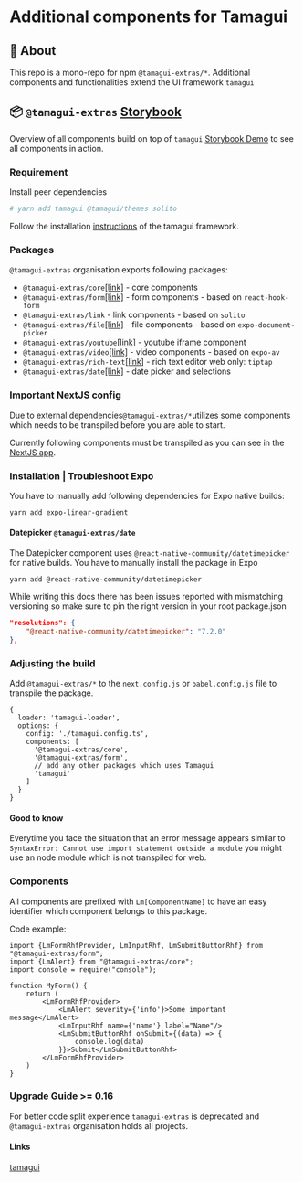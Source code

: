 # Additional components for Tamagui

## 🔦 About

This repo is a mono-repo for npm `@tamagui-extras/*`. Additional components and functionalities extend the
UI framework `tamagui`

## 📦 `@tamagui-extras` [Storybook](https://tamagui-extras.vercel.app/)

Overview of all components build on top of `tamagui`
[Storybook Demo](https://tamagui-extras.vercel.app/) to see all components in action.

### Requirement

Install peer dependencies

```sh
# yarn add tamagui @tamagui/themes solito
```

Follow the installation [instructions](https://tamagui.dev/docs/intro/installation) of the tamagui framework.

### Packages

`@tamagui-extras` organisation exports following packages:

* `@tamagui-extras/core`[[link]](https://tamagui-extras.vercel.app/?path=/docs/core-content-alert--documentation) - core
  components
* `@tamagui-extras/form`[[link]](https://tamagui-extras.vercel.app/?path=/docs/form-autocomplete--documentation) - form
  components - based on `react-hook-form`
* `@tamagui-extras/link` - link components - based on `solito`
* `@tamagui-extras/file`[[link]](https://tamagui-extras.vercel.app/?path=/docs/file-file-picker--documentation) - file
  components - based on `expo-document-picker`
* `@tamagui-extras/youtube`[[link]](https://tamagui-extras.vercel.app/?path=/docs/youtube-youtube-embed--documentation) -
  youtube iframe component
* `@tamagui-extras/video`[[link]](https://tamagui-extras.vercel.app/?path=/docs/video-video--documentation) - video
  components - based on `expo-av`
* `@tamagui-extras/rich-text`[[link]](https://tamagui-extras.vercel.app/?path=/docs/richtext-tiptap-editor--documentation) -
  rich text editor web only: `tiptap`
* `@tamagui-extras/date`[[link]](https://tamagui-extras.vercel.app/?path=/docs/date-date-selection--documentation) -
  date
  picker and selections

### Important NextJS config

Due to external dependencies`@tamagui-extras/*`utilizes some components which needs to be transpiled before you are able
to
start.

Currently following components must be
transpiled as you can see in
the [NextJS app](https://github.com/dohomi/tamagui-kitchen-sink/blob/master/apps/next/next.config.js#L16).

### Installation | Troubleshoot Expo

You have to manually add following dependencies for Expo native builds:

```
yarn add expo-linear-gradient
```

#### Datepicker `@tamagui-extras/date`

The Datepicker component uses `@react-native-community/datetimepicker` for native builds. You have to manually install the package in Expo

```
yarn add @react-native-community/datetimepicker
```

While writing this docs there has been issues reported with mismatching versioning so make sure to pin the right version in your root package.json

```json
"resolutions": {
    "@react-native-community/datetimepicker": "7.2.0"
},
```
### Adjusting the build

Add `@tamagui-extras/*` to the `next.config.js` or `babel.config.js` file to transpile the package.

```
{
  loader: 'tamagui-loader',
  options: {
    config: './tamagui.config.ts',
    components: [
      '@tamagui-extras/core',
      '@tamagui-extras/form',
      // add any other packages which uses Tamagui
      'tamagui'
    ]
  }
}
```

#### Good to know

Everytime you face the situation that an error message appears similar
to `SyntaxError: Cannot use import statement outside a module` you might use an node module which is not transpiled for
web.

### Components

All components are prefixed with `Lm[ComponentName]` to have an easy identifier which component belongs to this package.

Code example:

```tsx
import {LmFormRhfProvider, LmInputRhf, LmSubmitButtonRhf} from "@tamagui-extras/form";
import {LmAlert} from "@tamagui-extras/core";
import console = require("console");

function MyForm() {
    return (
        <LmFormRhfProvider>
            <LmAlert severity={'info'}>Some important message</LmAlert>
            <LmInputRhf name={'name'} label="Name"/>
            <LmSubmitButtonRhf onSubmit={(data) => {
                console.log(data)
            }}>Submit</LmSubmitButtonRhf>
        </LmFormRhfProvider>
    )
}
```

### Upgrade Guide >= 0.16

For better code split experience `tamagui-extras` is deprecated and `@tamagui-extras` organisation holds all projects.

#### Links

[tamagui](https://tamagui.dev/)
